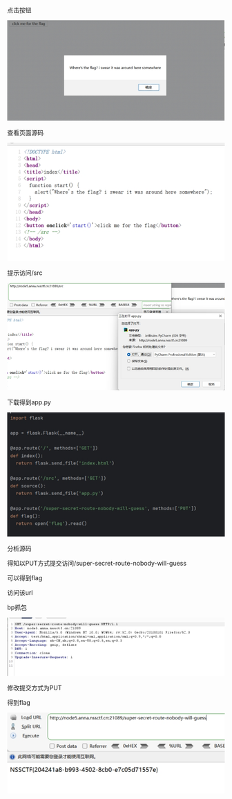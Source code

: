 点击按钮

![img](./assets/wps277.jpg) 

查看页面源码

![img](./assets/wps278.jpg) 

提示访问/src

![img](./assets/wps279.jpg) 

下载得到app.py

![img](./assets/wps280.jpg) 

 

分析源码

得知以PUT方式提交访问/super-secret-route-nobody-will-guess

可以得到flag

访问该url

bp抓包

![img](./assets/wps281.jpg) 

修改提交方式为PUT

得到flag

![img](./assets/wps282.jpg) 

 

 